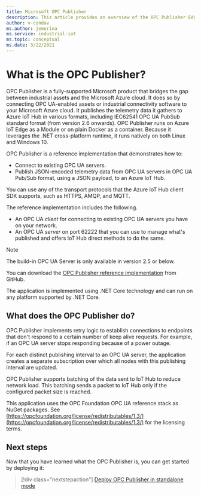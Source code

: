 ```yaml
---
title: Microsoft OPC Publisher
description: This article provides an overview of the OPC Publisher Edge module.
author: v-condav
ms.author: jemorina
ms.service: industrial-iot
ms.topic: conceptual
ms.date: 3/22/2021
---
```


# What is the OPC Publisher?

OPC Publisher is a fully-supported Microsoft product that bridges the gap between industrial assets and the Microsoft Azure cloud. It does so by connecting OPC UA-enabled assets or industrial connectivity software to your Microsoft Azure cloud. It publishes the telemetry data it gathers to Azure IoT Hub in various formats, including IEC62541 OPC UA PubSub standard format (from version 2.6 onwards). OPC Publisher runs on Azure IoT Edge as a Module or on plain Docker as a container. Because it leverages the .NET cross-platform runtime, it runs natively on both Linux and Windows 10.

OPC Publisher is a reference implementation that demonstrates how to:

- Connect to existing OPC UA servers.
- Publish JSON-encoded telemetry data from OPC UA servers in OPC UA Pub/Sub format, using a JSON payload, to an Azure IoT Hub.

You can use any of the transport protocols that the Azure IoT Hub client SDK supports, such as HTTPS, AMQP, and MQTT.

The reference implementation includes the following.

- An OPC UA *client* for connecting to existing OPC UA servers you have on your network.
- An OPC UA *server* on port 62222 that you can use to manage what's published and offers IoT Hub direct methods to do the same.
> [!NOTE]
> The build-in OPC UA Server is only available in version 2.5 or below.


You can download the [OPC Publisher reference implementation](https://github.com/Azure/iot-edge-opc-publisher) from GitHub.

The application is implemented using .NET Core technology and can run on any platform supported by .NET Core.

## What does the OPC Publisher do?

OPC Publisher implements retry logic to establish connections to endpoints that don't respond to a certain number of keep alive requests. For example, if an OPC UA server stops responding because of a power outage.

For each distinct publishing interval to an OPC UA server, the application creates a separate subscription over which all nodes with this publishing interval are updated.

OPC Publisher supports batching of the data sent to IoT Hub to reduce network load. This batching sends a packet to IoT Hub only if the configured packet size is reached.

This application uses the OPC Foundation OPC UA reference stack as NuGet packages. See [https://opcfoundation.org/license/redistributables/1.3/](https://opcfoundation.org/license/redistributables/1.3/) for the licensing terms.

## Next steps
Now that you have learned what the OPC Publisher is, you can get started by deploying it:

> [!div class="nextstepaction"]
> [Deploy OPC Publisher in standalone mode](tutorial-publisher-deploy-opc-publisher-standalone.md)
